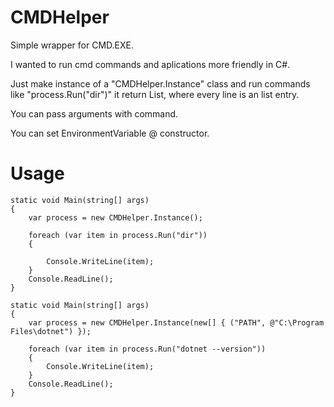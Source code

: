 # CMDHelper
Simple wrapper for CMD.EXE.

I wanted to run cmd commands and aplications more friendly in C#.

Just make instance of a "CMDHelper.Instance" class and run commands like "process.Run("dir")"
it return List<string>, where every line is an list entry.

You can pass arguments with command.

You can set EnvironmentVariable @ constructor.


# Usage
```
static void Main(string[] args)
{
    var process = new CMDHelper.Instance();

    foreach (var item in process.Run("dir"))
    {

        Console.WriteLine(item);
    }
    Console.ReadLine();
}

static void Main(string[] args)
{
    var process = new CMDHelper.Instance(new[] { ("PATH", @"C:\Program Files\dotnet") });

    foreach (var item in process.Run("dotnet --version"))
    {
        Console.WriteLine(item);
    }
    Console.ReadLine();
}

```
